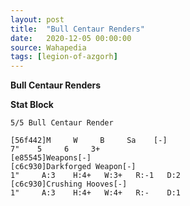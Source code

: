 ```yaml
---
layout: post
title:  "Bull Centaur Renders"
date:   2020-12-05 00:00:00
source: Wahapedia
tags: [legion-of-azgorh]
---
```


**Bull Centaur Renders**

**Stat Block**
```
5/5 Bull Centaur Render
```

```
[56f442]M     W     B     Sa    [-]
7"    5     6     3+    
[e85545]Weapons[-]
[c6c930]Darkforged Weapon[-]
1"     A:3    H:4+   W:3+   R:-1   D:2   
[c6c930]Crushing Hooves[-]
1"     A:3    H:4+   W:4+   R:-    D:1   
```
    